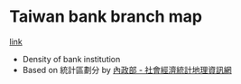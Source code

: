 # Taiwan bank branch map

[link](http://leoluyi.github.io/bank_branch/bank_branch_map.html)

- Density of bank institution
- Based on 統計區劃分 by [內政部 - 社會經濟統計地理資訊網](http://moisagis.moi.gov.tw/moiap/match/system_common.cfm)
